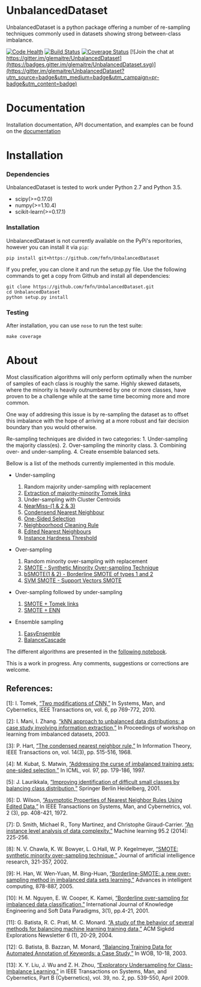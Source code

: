 UnbalancedDataset
=================

UnbalancedDataset is a python package offering a number of re-sampling techniques commonly used in datasets showing strong between-class imbalance.

[![Code Health](https://landscape.io/github/glemaitre/UnbalancedDataset/master/landscape.svg?style=flat)](https://landscape.io/github/glemaitre/UnbalancedDataset/master)
[![Build Status](https://travis-ci.org/glemaitre/UnbalancedDataset.svg?branch=master)](https://travis-ci.org/glemaitre/UnbalancedDataset)
[![Coverage Status](https://coveralls.io/repos/github/glemaitre/UnbalancedDataset/badge.svg?branch=master)](https://coveralls.io/github/glemaitre/UnbalancedDataset?branch=master)
[![Join the chat at https://gitter.im/glemaitre/UnbalancedDataset](https://badges.gitter.im/glemaitre/UnbalancedDataset.svg)](https://gitter.im/glemaitre/UnbalancedDataset?utm_source=badge&utm_medium=badge&utm_campaign=pr-badge&utm_content=badge)

Documentation
=============

Installation documentation, API documentation, and examples can be found on the [documentation](http://glemaitre.github.io/UnbalancedDataset)

Installation
============

### Dependencies

UnbalancedDataset is tested to work under Python 2.7 and Python 3.5.

* scipy(>=0.17.0)
* numpy(>=1.10.4)
* scikit-learn(>=0.17.1)

### Installation

UnbalancedDataset is not currently available on the PyPi's reporitories, 
however you can install it via `pip`:

    pip install git+https://github.com/fmfn/UnbalancedDataset

If you prefer, you can clone it and run the setup.py file. Use the following commands to get a 
copy from Github and install all dependencies:

    git clone https://github.com/fmfn/UnbalancedDataset.git
    cd UnbalancedDataset
    python setup.py install

### Testing

After installation, you can use `nose` to run the test suite:

```
make coverage
```

About
=====

Most classification algorithms will only perform optimally when the number of samples of each class is roughly the same. Highly skewed datasets, where the minority is heavily outnumbered by one or more classes, have proven to be a challenge while at the same time becoming more and more common.

One way of addresing this issue is by re-sampling the dataset as to offset this imbalance with the hope of arriving at a more robust and fair decision boundary than you would otherwise.

Re-sampling techniques are divided in two categories:
    1. Under-sampling the majority class(es).
    2. Over-sampling the minority class.
	3. Combining over- and under-sampling.
	4. Create ensemble balanced sets.
    
Bellow is a list of the methods currently implemented in this module.

* Under-sampling
    1. Random majority under-sampling with replacement
    2. [Extraction of majority-minority Tomek links](ref1)
    3. Under-sampling with Cluster Centroids
    4. [NearMiss-(1 & 2 & 3)](ref2)
    5. [Condensend Nearest Neighbour](ref3)
    6. [One-Sided Selection](ref4)
    7. [Neighboorhood Cleaning Rule](ref5)
	8. [Edited Nearest Neighbours](ref6)
	9. [Instance Hardness Threshold](ref7)

* Over-sampling
    1. Random minority over-sampling with replacement
    2. [SMOTE - Synthetic Minority Over-sampling Technique](ref8)
    3. [bSMOTE(1 & 2) - Borderline SMOTE of types 1 and 2](ref9)
    4. [SVM SMOTE - Support Vectors SMOTE](ref10)

* Over-sampling followed by under-sampling
    1. [SMOTE + Tomek links](ref12)
    2. [SMOTE + ENN](ref11)

* Ensemble sampling
    1. [EasyEnsemble](ref13)
    2. [BalanceCascade](ref13)

The different algorithms are presented in the [following notebook](https://github.com/fmfn/UnbalancedDataset/blob/master/examples/plot_unbalanced_dataset.ipynb).

This is a work in progress. Any comments, suggestions or corrections are welcome.

References:
-----------

<a name="ref1"></a>[1]: I. Tomek, [“Two modifications of CNN,”](http://sci2s.ugr.es/keel/pdf/algorithm/articulo/1976-Tomek-IEEETSMC(2).pdf) In Systems, Man, and Cybernetics, IEEE Transactions on, vol. 6, pp 769-772, 2010.

<a name="ref2"></a>[2]: I. Mani, I. Zhang. [“kNN approach to unbalanced data distributions: a case study involving information extraction,”](http://web0.site.uottawa.ca:4321/~nat/Workshop2003/jzhang.pdf) In Proceedings of workshop on learning from imbalanced datasets, 2003.

<a name="ref3"></a>[3]: P. Hart, [“The condensed nearest neighbor rule,”](http://ieeexplore.ieee.org/xpl/login.jsp?tp=&arnumber=1054155&url=http%3A%2F%2Fieeexplore.ieee.org%2Fxpls%2Fabs_all.jsp%3Farnumber%3D1054155) In Information Theory, IEEE Transactions on, vol. 14(3), pp. 515-516, 1968.

<a name="ref4"></a>[4]: M. Kubat, S. Matwin, [“Addressing the curse of imbalanced training sets: one-sided selection,”](http://sci2s.ugr.es/keel/pdf/algorithm/congreso/kubat97addressing.pdf) In ICML, vol. 97, pp. 179-186, 1997.

<a name="ref5"></a>[5]: J. Laurikkala, [“Improving identification of difficult small classes by balancing class distribution,”](http://sci2s.ugr.es/keel/pdf/algorithm/congreso/2001-Laurikkala-LNCS.pdf) Springer Berlin Heidelberg, 2001.

<a name="ref6"></a>[6]: D. Wilson, [“Asymptotic Properties of Nearest Neighbor Rules Using Edited Data,”](http://ieeexplore.ieee.org/xpl/login.jsp?tp=&arnumber=4309137&url=http%3A%2F%2Fieeexplore.ieee.org%2Fxpls%2Fabs_all.jsp%3Farnumber%3D4309137) In IEEE Transactions on Systems, Man, and Cybernetrics, vol. 2 (3), pp. 408-421, 1972.

<a name="ref7"></a>[7]: D. Smith, Michael R., Tony Martinez, and Christophe Giraud-Carrier. [“An instance level analysis of data complexity.”](http://axon.cs.byu.edu/papers/smith.ml2013.pdf) Machine learning 95.2 (2014): 225-256.

<a name="ref8"></a>[8]: N. V. Chawla, K. W. Bowyer, L. O.Hall, W. P. Kegelmeyer, [“SMOTE: synthetic minority over-sampling technique,”](https://www.jair.org/media/953/live-953-2037-jair.pdf) Journal of artificial intelligence research, 321-357, 2002.

<a name="ref9"></a>[9]: H. Han, W. Wen-Yuan, M. Bing-Huan, [“Borderline-SMOTE: a new over-sampling method in imbalanced data sets learning,”](http://sci2s.ugr.es/keel/keel-dataset/pdfs/2005-Han-LNCS.pdf) Advances in intelligent computing, 878-887, 2005.

<a name="ref10"></a>[10]: H. M. Nguyen, E. W. Cooper, K. Kamei, [“Borderline over-sampling for imbalanced data classification,”](https://www.google.fr/url?sa=t&rct=j&q=&esrc=s&source=web&cd=2&ved=0CDAQFjABahUKEwjH7qqamr_HAhWLthoKHUr0BIo&url=http%3A%2F%2Fousar.lib.okayama-u.ac.jp%2Ffile%2F19617%2FIWCIA2009_A1005.pdf&ei=a7zZVYeNDIvtasrok9AI&usg=AFQjCNHoQ6oC_dH1M1IncBP0ZAaKj8a8Cw&sig2=lh32CHGjs5WBqxa_l0ylbg) International Journal of Knowledge Engineering and Soft Data Paradigms, 3(1), pp.4-21, 2001.

<a name="ref11"></a>[11]: G. Batista, R. C. Prati, M. C. Monard. [“A study of the behavior of several methods for balancing machine learning training data,”](http://www.sigkdd.org/sites/default/files/issues/6-1-2004-06/batista.pdf) ACM Sigkdd Explorations Newsletter 6 (1), 20-29, 2004.

<a name="ref12"></a>[12]: G. Batista, B. Bazzan, M. Monard, [“Balancing Training Data for Automated Annotation of Keywords: a Case Study,”](http://www.icmc.usp.br/~gbatista/files/wob2003.pdf) In WOB, 10-18, 2003.

<a name="ref13"></a>[13]: X. Y. Liu, J. Wu and Z. H. Zhou, [“Exploratory Undersampling for Class-Imbalance Learning,”](http://cse.seu.edu.cn/people/xyliu/publication/tsmcb09.pdf) in IEEE Transactions on Systems, Man, and Cybernetics, Part B (Cybernetics), vol. 39, no. 2, pp. 539-550, April 2009.
